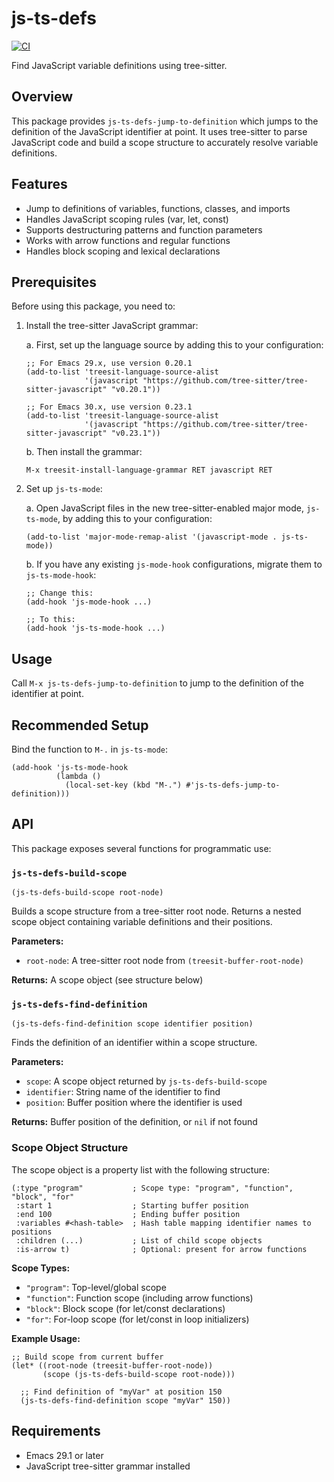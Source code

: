# js-ts-defs

[![CI](https://github.com/jacksonrayhamilton/js-ts-defs/actions/workflows/test.yml/badge.svg)](https://github.com/jacksonrayhamilton/js-ts-defs/actions/workflows/test.yml)

Find JavaScript variable definitions using tree-sitter.

## Overview

This package provides `js-ts-defs-jump-to-definition` which jumps to the definition of the JavaScript identifier at point. It uses tree-sitter to parse JavaScript code and build a scope structure to accurately resolve variable definitions.

## Features

- Jump to definitions of variables, functions, classes, and imports
- Handles JavaScript scoping rules (var, let, const)
- Supports destructuring patterns and function parameters
- Works with arrow functions and regular functions
- Handles block scoping and lexical declarations

## Prerequisites

Before using this package, you need to:

1. Install the tree-sitter JavaScript grammar:

   a. First, set up the language source by adding this to your configuration:
   ```elisp
   ;; For Emacs 29.x, use version 0.20.1
   (add-to-list 'treesit-language-source-alist
                '(javascript "https://github.com/tree-sitter/tree-sitter-javascript" "v0.20.1"))

   ;; For Emacs 30.x, use version 0.23.1
   (add-to-list 'treesit-language-source-alist
                '(javascript "https://github.com/tree-sitter/tree-sitter-javascript" "v0.23.1"))
   ```

   b. Then install the grammar:
   ```elisp
   M-x treesit-install-language-grammar RET javascript RET
   ```

2. Set up `js-ts-mode`:

   a. Open JavaScript files in the new tree-sitter-enabled major mode, `js-ts-mode`, by adding this to your configuration:
   ```elisp
   (add-to-list 'major-mode-remap-alist '(javascript-mode . js-ts-mode))
   ```

   b. If you have any existing `js-mode-hook` configurations, migrate them to `js-ts-mode-hook`:
   ```elisp
   ;; Change this:
   (add-hook 'js-mode-hook ...)

   ;; To this:
   (add-hook 'js-ts-mode-hook ...)
   ```

## Usage

Call `M-x js-ts-defs-jump-to-definition` to jump to the definition of the identifier at point.

## Recommended Setup

Bind the function to `M-.` in `js-ts-mode`:

```elisp
(add-hook 'js-ts-mode-hook
          (lambda ()
            (local-set-key (kbd "M-.") #'js-ts-defs-jump-to-definition)))
```

## API

This package exposes several functions for programmatic use:

### `js-ts-defs-build-scope`

```elisp
(js-ts-defs-build-scope root-node)
```

Builds a scope structure from a tree-sitter root node. Returns a nested scope object containing variable definitions and their positions.

**Parameters:**
- `root-node`: A tree-sitter root node from `(treesit-buffer-root-node)`

**Returns:** A scope object (see structure below)

### `js-ts-defs-find-definition`

```elisp
(js-ts-defs-find-definition scope identifier position)
```

Finds the definition of an identifier within a scope structure.

**Parameters:**
- `scope`: A scope object returned by `js-ts-defs-build-scope`
- `identifier`: String name of the identifier to find
- `position`: Buffer position where the identifier is used

**Returns:** Buffer position of the definition, or `nil` if not found

### Scope Object Structure

The scope object is a property list with the following structure:

```elisp
(:type "program"           ; Scope type: "program", "function", "block", "for"
 :start 1                  ; Starting buffer position
 :end 100                  ; Ending buffer position
 :variables #<hash-table>  ; Hash table mapping identifier names to positions
 :children (...)           ; List of child scope objects
 :is-arrow t)              ; Optional: present for arrow functions
```

**Scope Types:**
- `"program"`: Top-level/global scope
- `"function"`: Function scope (including arrow functions)
- `"block"`: Block scope (for let/const declarations)
- `"for"`: For-loop scope (for let/const in loop initializers)

**Example Usage:**

```elisp
;; Build scope from current buffer
(let* ((root-node (treesit-buffer-root-node))
       (scope (js-ts-defs-build-scope root-node)))

  ;; Find definition of "myVar" at position 150
  (js-ts-defs-find-definition scope "myVar" 150))
```

## Requirements

- Emacs 29.1 or later
- JavaScript tree-sitter grammar installed
